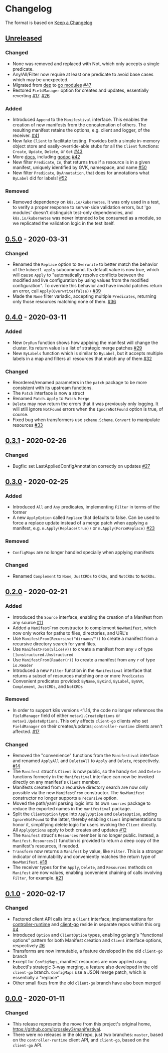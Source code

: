 # Changelog

The format is based on [Keep a Changelog](https://keepachangelog.com/en/1.0.0/)


## [Unreleased]

### Changed

- None was removed and replaced with Not, which only accepts a single
  predicate.
- Any/All/Filter now require at least one predicate to avoid
  base cases which may be unexpected.
- Migrated from [dep](https://github.com/golang/dep) to [go
  modules](https://blog.golang.org/using-go-modules)
  [#47](https://github.com/manifestival/manifestival/pull/47)
- Restored `FieldManager` option for creates and updates, essentially
  reverting [#17](https://github.com/manifestival/manifestival/issues/17).
  [#26](https://github.com/manifestival/manifestival/issues/26)

### Added

- Introduced `Append` to the `Manifestival` interface. This enables
  the creation of new manifests from the concatenation of others. The
  resulting manifest retains the options, e.g. client and logger, of
  the receiver. [#41](https://github.com/manifestival/manifestival/issues/41)
- New fake `Client` to facilitate testing. Provides both a simple
  in-memory object store and easily-override-able stubs for all the
  `Client` functions: `Create`, `Update`, `Delete`, or `Get`
  [#43](https://github.com/manifestival/manifestival/pull/43)
- More [docs](README.md), including
  [godoc](https://godoc.org/github.com/manifestival/manifestival)
  [#42](https://github.com/manifestival/manifestival/pull/42)
- New filter `Predicate`, `In`, that returns true if a resource is in
  a given manifest, uniquely identified by GVK, namespace, and name
  [#50](https://github.com/manifestival/manifestival/pull/50)
- New filter `Predicate`, `ByAnnotation`, that does for annotations
  what `ByLabel` did for labels!
  [#52](https://github.com/manifestival/manifestival/pull/52)

### Removed

- Removed dependency on `k8s.io/kubernetes`. It was only used in a
  test, to verify a proper response to server-side validation errors,
  but 'go modules' doesn't distinguish test-only dependencies, and
  `k8s.io/kubernetes` was never intended to be consumed as a module,
  so we replicated the validation logic in the test itself.
  

## [0.5.0] - 2020-03-31

### Changed

- Renamed the `Replace` option to `Overwrite` to better match the
  behavior of the `kubectl apply` subcommand. Its default value is now
  true, which will cause `Apply` to "automatically resolve conflicts
  between the modified and live configuration by using values from the
  modified configuration". To override this behavior and have invalid
  patches return an error, call `Apply(Overwrite(false))` [#39](https://github.com/manifestival/manifestival/pull/39)
- Made the `None` filter variadic, accepting multiple `Predicates`,
  returning only those resources matching none of them. [#36](https://github.com/manifestival/manifestival/issues/36)
  

## [0.4.0] - 2020-03-11

### Added

- New `DryRun` function shows how applying the manifest will change
  the cluster. Its return value is a list of strategic merge patches
  [#29](https://github.com/manifestival/manifestival/pull/29)
- New `ByLabels` function which is similar to `ByLabel`, but it
  accepts multiple labels in a map and filters all resources that
  match any of them [#32](https://github.com/manifestival/manifestival/pull/32)

### Changed

- Reordered/renamed parameters in the `patch` package to be more
  consistent with its upstream functions.
- The `Patch` interface is now a struct
- Renamed `Patch.Apply` to `Patch.Merge`
- `Delete` may now return the errors that it was previously only
  logging. It will still ignore `NotFound` errors when the
  `IgnoreNotFound` option is true, of course.
- Fixed bug when transformers use `scheme.Scheme.Convert` to
  manipulate resources [#33](https://github.com/manifestival/manifestival/pull/33)


## [0.3.1] - 2020-02-26

### Changed

- Bugfix: set LastAppliedConfigAnnotation correctly on updates
  [#27](https://github.com/manifestival/manifestival/issues/27)


## [0.3.0] - 2020-02-25

### Added

- Introduced `All` and `Any` predicates, implementing `Filter` in
  terms of the former
- A new `ApplyOption` called `Replace` that defaults to false. Can be
  used to force a replace update instead of a merge patch when
  applying a manifest, e.g. `m.Apply(Replace(true))` or
  `m.Apply(ForceReplace)` [#23](https://github.com/manifestival/manifestival/issues/23)

### Removed

- `ConfigMaps` are no longer handled specially when applying manifests

### Changed

- Renamed `Complement` to `None`, `JustCRDs` to `CRDs`, and `NotCRDs`
  to `NoCRDs`.


## [0.2.0] - 2020-02-21

### Added

- Introduced the `Source` interface, enabling the creation of a
  Manifest from any source [#11](https://github.com/manifestival/manifestival/pull/11)
- Added a `ManifestFrom` constructor to complement `NewManifest`,
  which now only works for paths to files, directories, and URL's
- Use `ManifestFrom(Recursive("dirname/"))` to create a manifest from
  a recursive directory search for yaml files.
- Use `ManifestFrom(Slice(v))` to create a manifest from any `v` of type
  `[]unstructured.Unstructured`
- Use `ManifestFrom(Reader(r))` to create a manifest from any `r` of
  type `io.Reader`
- Introduced a new `Filter` function in the `Manifestival` interface
  that returns a subset of resources matching one or more `Predicates`
- Convenient predicates provided: `ByName`, `ByKind`, `ByLabel`,
  `ByGVK`, `Complement`, `JustCRDs`, and `NotCRDs`

### Removed

- In order to support k8s versions <1.14, the code no longer
  references the `FieldManager` field of either `metav1.CreateOptions`
  or `metav1.UpdateOptions`. This only affects `client-go` clients who
  set `FieldManager` on their creates/updates; `controller-runtime`
  clients aren't affected.
  [#17](https://github.com/manifestival/manifestival/issues/17)

### Changed

- Removed the "convenience" functions from the `Manifestival`
  interface and renamed `ApplyAll` and `DeleteAll` to `Apply` and
  `Delete`, respectively. [#14](https://github.com/manifestival/manifestival/issues/14)
- The `Manifest` struct's `Client` is now public, so the handy `Get`
  and `Delete` functions formerly in the `Manifestival` interface can
  now be invoked directly on any manifest's `Client` member.
- Manifests created from a recursive directory search are now only
  possible via the new `ManifestFrom` constructor. The `NewManifest`
  constructor no longer supports a `recursive` option.
- Moved the path/yaml parsing logic into its own `sources` package to
  reduce the exported names in the `manifestival` package.
- Split the `ClientOption` type into `ApplyOption` and `DeleteOption`,
  adding `IgnoreNotFound` to the latter, thereby enabling `Client`
  implementations to honor it, simplifying delete logic for users
  invoking the `Client` directly. All `ApplyOptions` apply to both
  creates and updates
  [#12](https://github.com/manifestival/manifestival/pull/12)
- The `Manifest` struct's `Resources` member is no longer public.
  Instead, a `Manifest.Resources()` function is provided to return a
  deep copy of the manifest's resources, if needed.
- `Transform` now returns a `Manifest` by value, like `Filter`. This
  is a stronger indicator of immutability and conveniently matches the
  return type of `NewManifest`. [#18](https://github.com/manifestival/manifestival/issues/18)
- The receiver types for the `Apply`, `Delete`, and `Resources`
  methods on `Manifest` are now values, enabling convenient chaining
  of calls involving `Filter`, for example. [#21](https://github.com/manifestival/manifestival/issues/21)


## [0.1.0] - 2020-02-17

### Changed

- Factored client API calls into a `Client` interface; implementations
  for [controller-runtime] and [client-go] reside in separate repos
  within this org [#4](https://github.com/manifestival/manifestival/issues/4)
- Introduced `Option` and `ClientOption` types, enabling golang's
  "functional options" pattern for both Manifest creation and `Client`
  interface options, respectively [#6](https://github.com/manifestival/manifestival/issues/6)
- Transforms are now immutable, a feature developed in the old
  `client-go` branch
- Except for `ConfigMaps`, manifest resources are now applied using
  kubectl's strategic 3-way merging, a feature also developed in the
  old `client-go` branch. `ConfigMaps` use a JSON merge patch,
  which is essentially a "replace"
- Other small fixes from the old `client-go` branch have also been
  merged 


## [0.0.0] - 2020-01-11

### Changed

- This release represents the move from this project's original home,
  https://github.com/jcrossley3/manifestival.
- There were no releases in the old repo, just two branches: `master`,
  based on the `controller-runtime` client API, and `client-go`, based
  on the `client-go` API. 


[controller-runtime]: https://github.com/manifestival/controller-runtime-client
[client-go]: https://github.com/manifestival/client-go-client
[unreleased]: https://github.com/manifestival/manifestival/compare/v0.5.0...HEAD
[0.5.0]: https://github.com/manifestival/manifestival/compare/v0.4.0...v0.5.0
[0.4.0]: https://github.com/manifestival/manifestival/compare/v0.3.1...v0.4.0
[0.3.1]: https://github.com/manifestival/manifestival/compare/v0.3.0...v0.3.1
[0.3.0]: https://github.com/manifestival/manifestival/compare/v0.2.0...v0.3.0
[0.2.0]: https://github.com/manifestival/manifestival/compare/v0.1.0...v0.2.0
[0.1.0]: https://github.com/manifestival/manifestival/compare/v0.0.0...v0.1.0
[0.0.0]: https://github.com/manifestival/manifestival/releases/tag/v0.0.0
